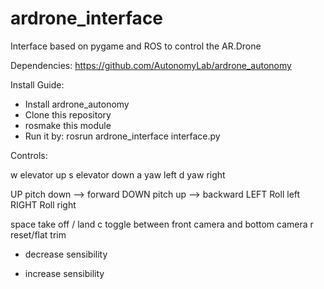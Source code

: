 ardrone_interface
=================
Interface based on pygame and ROS to control the AR.Drone

Dependencies:
https://github.com/AutonomyLab/ardrone_autonomy

Install Guide:
- Install ardrone_autonomy
- Clone this repository
- rosmake this module
- Run it by: rosrun ardrone_interface interface.py

Controls:

w	elevator up	
s	elevator down
a	yaw left
d	yaw right

UP	pitch down --> forward
DOWN  	pitch up   --> backward
LEFT	Roll left
RIGHT	Roll right

space 	take off / land
c	toggle between front camera and bottom camera
r	reset/flat trim
-	decrease sensibility
+	increase sensibility
